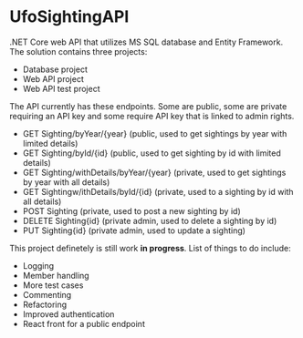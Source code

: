 # UfoSightingAPI
.NET Core web API that utilizes MS SQL database and Entity Framework. 
The solution contains three projects:
- Database project
- Web API project
- Web API test project

The API currently has these endpoints. Some are public, some are private requiring an API key and some require API key that is linked to admin rights.
- GET Sighting/byYear/{year} (public, used to get sightings by year with limited details)
- GET Sighting/byId/{id} (public, used to get sighting by id with limited details)
- GET Sighting/withDetails/byYear/{year} (private, used to get sightings by year with all details)
- GET Sightingw/ithDetails/byId/{id} (private, used to a sighting by id with all details)
- POST Sighting (private, used to post a new sighting by id)
- DELETE Sighting{id} (private admin, used to delete a sighting by id)
- PUT Sighting{id} (private admin, used to update a sighting)

This project definetely is still work <strong>in progress</strong>. List of things to do include:
- Logging
- Member handling
- More test cases
- Commenting
- Refactoring
- Improved authentication
- React front for a public endpoint
